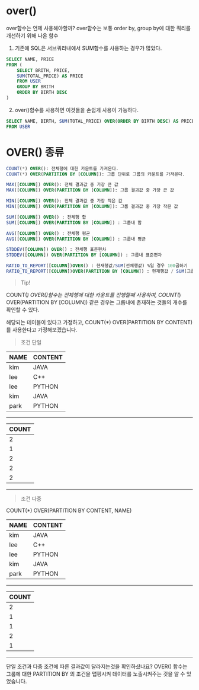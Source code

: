 # over()

over함수는 언제 사용해야할까?
over함수는 보통 order by, group by에 대한 쿼리를 개선하기 위해 나온 함수

1. 기존에 SQL은 서브쿼리내에서 SUM함수를 사용하는 경우가 많았다.

```sql
SELECT NAME, PRICE
FROM (
    SELECT BRITH, PRICE,
    SUM(TOTAL_PRICE) AS PRICE
    FROM USER
    GROUP BY BRITH
    ORDER BY BIRTH DESC
)
```

2. over()함수를 사용하면 이것들을 손쉽게 사용이 가능하다.

```sql
SELECT NAME, BIRTH, SUM(TOTAL_PRICE) OVER(ORDER BY BIRTH DESC) AS PRICE
FROM USER
```

# OVER() 종류

```SQL
COUNT(*) OVER(): 전체행에 대한 카운트를 가져온다.
COUNT(*) OVER(PARTITION BY [COLUMN]): 그룹 단위로 그룹의 카운트를 가져온다.

MAX([COLUMN]) OVER(): 전체 결과값 중 가장 큰 값
MAX([COLUMN]) OVER(PARTITION BY [COLUMN]): 그룹 결과값 중 가장 큰 값

MIN([COLUMN]) OVER(): 전체 결과값 중 가장 작은 값
MIN([COLUMN]) OVER(PARTITION BY [COLUMN]): 그룹 결과값 중 가장 작은 값

SUM([COLUMN]) OVER() : 전체행 합
SUM([COLUMN]) OVER(PARTITION BY [COLUMN]) : 그룹내 합

AVG([COLUMN]) OVER() : 전체행 평균
AVG([COLUMN]) OVER(PARTITION BY [COLUMN]) : 그룹내 평균

STDDEV([COLUMN]) OVER() : 전체행 표준편차
STDDEV([COLUMN]) OVER(PARTITION BY [COLUMN]) : 그룹내 표준편차

RATIO_TO_REPORT([COLUMN])OVER() : 현재행값/SUM(전체행값) %일 경우 100곱하기
RATIO_TO_REPORT([COLUMN])OVER(PARTITION BY [COLUMN]) : 현재행값 / SUM(그룹행값) %일 경우 100곱하기
```


> Tip!

COUNT(*) OVER()함수는 전체행에 대한 카운트를 진행할때 사용하며, COUNT(*) OVER(PARTITION BY [COLUMN]) 같은 경우는 그룹내에 존재하는 것들의 개수를 확인할 수 있다.

해당되는 테이블이 있다고 가정하고, COUNT(*) OVER(PARTITION BY CONTENT)를 사용한다고 가정해보겠습니다. 

> 조건 단일

|NAME|CONTENT|
|------|---|
|kim|JAVA|
|lee|C++|
|lee|PYTHON|
|kim|JAVA|
|park|PYTHON|

---

|COUNT|
|------|
|2| JAVA의 개수
|1| C++의 개수
|2| PYTHON의 개수
|2| JAVA의 개수
|2| PYTHON의 개수

--- 

> 조건 다중

COUNT(*) OVER(PARTITION BY CONTENT, NAME)

|NAME|CONTENT|
|------|---|
|kim|JAVA|
|lee|C++|
|lee|PYTHON|
|kim|JAVA|
|park|PYTHON|

---

|COUNT|
|------|
|2| kim, JAVA의 개수
|1| lee, C++의 개수
|1| lee, PYTHON의 개수
|2| kim, JAVA의 개수
|1| park, PYTHON의 개수

---

단일 조건과 다중 조건에 따른 결과값이 달라지는것을 확인하셨나요? OVER() 함수는 그룹에 대한 PARTITION BY 의 조건을 맵핑시켜 데이터를 노출시켜주는 것을 알 수 있었습니다.






